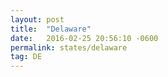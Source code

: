 ```yaml
---
layout: post
title:  "Delaware"
date:   2016-02-25 20:56:10 -0600
permalink: states/delaware
tag: DE
---
```

